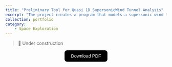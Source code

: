 ```yaml
---
title: "Preliminary Tool for Quasi 1D SupersonicWind Tunnel Analysis"
excerpt: "The project creates a program that models a supersonic wind tunnel using a quasi-1D approximation, allowing users to calculate key flow parameters, such as Mach number and pressure, along with compressor power requirements, based on input conditions like the test section area and operational scenarios, using real-world flight data, such as from the X-59 aircraft. <br/><img src='/images/portfolio/tag.png' style='display: block; margin-top: 20px; margin-left: auto; margin-right: auto; width: 70%; height: auto;'>"
collection: portfolio
category:
    - Space Exploration
---
```



> 🚧 Under construction



<div style="display: flex; justify-content: center; align-items: center;">
  <a href="https://joaogaspar00.github.io/files/projects/HW1-AERO3.pdf" target="_blank">
    <button style="
      padding: 10px 20px;
      font-size: 14px;
      background-color: black;
      color: white;
      border: none;
      border-radius: 8px;
      cursor: pointer;
      transition: background-color 0.3s;">
      Download PDF
    </button>
  </a>
</div>